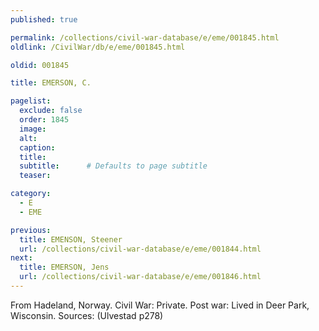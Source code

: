 ```yaml
---
published: true

permalink: /collections/civil-war-database/e/eme/001845.html
oldlink: /CivilWar/db/e/eme/001845.html

oldid: 001845

title: EMERSON, C.

pagelist:
  exclude: false
  order: 1845
  image: 
  alt:
  caption:
  title:
  subtitle:      # Defaults to page subtitle
  teaser:

category: 
  - E 
  - EME

previous:
  title: EMENSON, Steener
  url: /collections/civil-war-database/e/eme/001844.html  
next:
  title: EMERSON, Jens
  url: /collections/civil-war-database/e/eme/001846.html   
---
```

From Hadeland, Norway. Civil War: Private. Post war: Lived in Deer Park, Wisconsin. Sources: (Ulvestad p278)